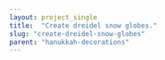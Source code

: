 ```yaml
---
layout: project_single
title:  "Create dreidel snow globes."
slug: "create-dreidel-snow-globes"
parent: "hanukkah-decorations"
---
```

 